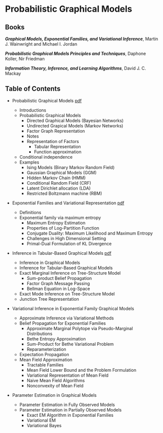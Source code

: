 # Probabilistic Graphical Models

## Books

***Graphical Models, Exponential Families, and Variational Inference***, Martin J. Wainwright and Michael I. Jordan

***Probabilistic Graphical Models Principles and Techniques***, Daphone Koller, Nir Friedman

***Information Theory, Inference, and Learning Algorithms***, David J. C. Mackay

## Table of Contents

- Probabilistic Graphical Models [pdf](./GM_1_prob_graphical_models.pdf)
  - Introductions
  - Probabilistic Graphical Models
    - Directed Graphical Models (Bayesian Networks)
    - Undirected Grapical Models (Markov Networks)
    - Factor Graph Representation
    - Notes
    - Representation of Factors 
      - Tabular Representation 
      - Function approximation
  - Conditional independence
  - Examples
    - Ising Models (Binary Markov Random Field)
    - Gaussian Graphical Models (GGM)
    - Hidden Markov Chain (HMM)
    - Conditional Random Field (CRF)
    - Latent Dirichlet allocation (LDA)
    - Restricted Boltzmann machine (RBM)
 
- Exponential Families and Variational Representation [pdf](./GM_2_exp_fam_inference.pdf)
  - Definitions
  - Exponential family via maximum entropy
    - Maximum Entropy Estimation
    - Properties of Log-Partition Function
    - Conjugate Duality: Maximum Likelihood and Maximum Entropy
    - Challenges in High Dimensional Setting
    - Primal-Dual Formulation of KL Divergence

- Inference in Tabular-Based Graphical Models [pdf](./GM_3_inference_tab.pdf)
  - Inference in Graphical Models
  - Inference for Tabular-Based Graphical Models
  - Exact Marginal Inference on Tree-Structure Model
    - Sum-product Belief Propagation
    - Factor Graph Message Passing
    - Bellman Equation in Log-Space
  - Exact Mode Inference on Tree-Structure Model 
  - Junction Tree Representation

- Variational Inference in Exponential Family Graphical Models
  - Approximate Inference via Variational Methods
  - Belief Propagation for Exponential Families
    - Approximate Marginal Polytope via Pseudo-Marginal Distributions
    - Bethe Entropy Approximation
    - Sum-Product for Bethe Variational Problem
    - Reparameterization
  - Expectation Propagation
  - Mean Field Approximation
    - Tractable Families
    - Mean Field Lower Bound and the Problem Formulation
    - Variational Representation of Mean Field
    - Naive Mean Field Algorithms
    - Nonconvexity of Mean Field

- Parameter Estimation in Graphical Models
  - Parameter Estimation in Fully Observed Models
  - Parameter Estimation in Partially Observed Models
    - Exact EM Algorithm in Exponential Families
    - Variational EM
    - Variational Bayes

